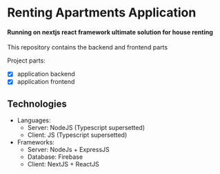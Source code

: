 # Renting Apartments Application
#### Running on nextjs react framework ultimate solution for house renting

This repository contains the backend and frontend parts

Project parts:
- [X] application backend 
- [X] application frontend 

## Technologies 

- Languages:
    - Server: NodeJS (Typescript supersetted) 
    - Client: JS (Typescript supersetted)
- Frameworks:
    - Server: NodeJs + ExpressJS 
    - Database: Firebase
    - Client: NextJS + ReactJS
    
